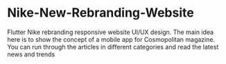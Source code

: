 # Nike-New-Rebranding-Website
Flutter Nike rebranding responsive website UI/UX design. The main idea here is to show the concept of a mobile app for Cosmopolitan magazine. You can run through the articles in different categories and read the latest news and trends
